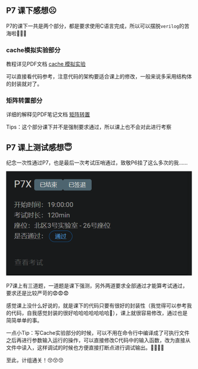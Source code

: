 ## P7 课下感想☹️

P7的课下一共是两个部分，都是要求使用C语言完成，所以可以摆脱`verilog`的苦海啦🥳🥳🥳

### cache模拟实验部分

教程详见PDF文档 [cache 模拟实验](cache模拟实验-计算机组成教程.pdf)

可以直接看代码参考，注意代码的架构要适合课上的修改，一般来说多采用结构体的封装就对了。

### 矩阵转置部分

详细的解释见PDF笔记文档 [矩阵转置](矩阵转置-计算机组成教程.pdf)

Tips：这个部分课下并不是强制要求通过，所以课上也不会对此进行考察

## P7 课上测试感想😇

纪念一次性通过P7，也是最后一次考试压哨通过，致敬P6挂了这么多次的我……

![](result.png)

P7课上有三道题，一道题是课下强测，另外两道要求全部通过才能算考试通过，要求还是比较严苛的😨😨😨

感觉课上没什么好说的，就是课下的代码只要有很好的封装性（我觉得可以参考我的代码，自我感觉封装的很好哈哈哈哈哈哈哈🥰），课上就很容易修改，通过也是简简单单的事。

一点小Tip：写Cache实验部分的时候，可以不用在命令行中编译成了可执行文件之后再进行参数输入运行的操作，可以直接修改C代码中的输入函数，改为直接从文件中读入，这样调试的时候也方便直接打断点进行调试输出。🥳🥳🥳🥳

至此，计组通关！😚😚😚
